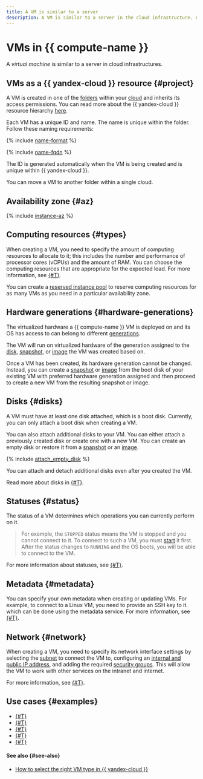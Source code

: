 ```yaml
---
title: A VM is similar to a server
description: A VM is similar to a server in the cloud infrastructure. A VM is created in one of the folders and inherits its access permissions. When creating a VM, you can choose the availability zone where it will be located.
---
```


# VMs in {{ compute-name }}

A _virtual machine_ is similar to a server in cloud infrastructures.

## VMs as a {{ yandex-cloud }} resource {#project}

A VM is created in one of the [folders](../../resource-manager/concepts/resources-hierarchy.md#folder) within your [cloud](../../resource-manager/concepts/resources-hierarchy.md#cloud) and inherits its access permissions. You can read more about the {{ yandex-cloud }} resource hierarchy [here](../../resource-manager/concepts/resources-hierarchy.md).

Each VM has a unique ID and name. The name is unique within the folder. Follow these naming requirements:

{% include [name-format](../../_includes/name-format.md) %}

{% include [name-fqdn](../../_includes/compute/name-fqdn.md) %}

The ID is generated automatically when the VM is being created and is unique within {{ yandex-cloud }}.

You can move a VM to another folder within a single cloud.

## Availability zone {#az}


{% include [instance-az](../_includes_service/instance-az.md) %}

## Computing resources {#types}

When creating a VM, you need to specify the amount of computing resources to allocate to it; this includes the number and performance of processor cores (vCPUs) and the amount of RAM. You can choose the computing resources that are appropriate for the expected load. For more information, see [{#T}](performance-levels.md).

You can create a [reserved instance pool](./reserved-pools.md) to reserve computing resources for as many VMs as you need in a particular availability zone.

## Hardware generations {#hardware-generations}

The virtualized hardware a {{ compute-name }} VM is deployed on and its OS has access to can belong to different [generations](./hardware-generations.md).

The VM will run on virtualized hardware of the generation assigned to the [disk](./disk.md), [snapshot](./snapshot.md), or [image](./image.md) the VM was created based on.

Once a VM has been created, its hardware generation cannot be changed. Instead, you can create a [snapshot](../operations/disk-control/create-snapshot.md#create) or [image](../operations/image-create/create-from-disk.md) from the boot disk of your existing VM with preferred hardware generation assigned and then proceed to create a new VM from the resulting snapshot or image.

## Disks {#disks}

A VM must have at least one disk attached, which is a boot disk. Currently, you can only attach a boot disk when creating a VM.

You can also attach additional disks to your VM. You can either attach a previously created disk or create one with a new VM. You can create an empty disk or restore it from a [snapshot](../concepts/snapshot.md) or an [image](../concepts/image.md).

{% include [attach_empty_disk](../_includes_service/attach-empty-disk.md) %}

You can attach and detach additional disks even after you created the VM.

Read more about disks in [{#T}](disk.md).

## Statuses {#status}

The status of a VM determines which operations you can currently perform on it.

> For example, the `STOPPED` status means the VM is stopped and you cannot connect to it. To connect to such a VM, you must [start](../operations/vm-control/vm-stop-and-start.md#start) it first. After the status changes to `RUNNING` and the OS boots, you will be able to connect to the VM.

For more information about statuses, see [{#T}](vm-statuses.md).

## Metadata {#metadata}

You can specify your own metadata when creating or updating VMs. For example, to connect to a Linux VM, you need to provide an SSH key to it. which can be done using the metadata service. For more information, see [{#T}](vm-metadata.md).

## Network {#network}

When creating a VM, you need to specify its network interface settings by selecting the [subnet](../../vpc/concepts/network.md#subnet) to connect the VM to, configuring an [internal and public IP address](../../vpc/concepts/address.md), and adding the required [security groups](../../vpc/concepts/security-groups.md). This will allow the VM to work with other services on the intranet and internet.

For more information, see [{#T}](network.md).

## Use cases {#examples}

* [{#T}](../tutorials/vm-scale-scheduled/index.md)
* [{#T}](../tutorials/gre-over-ipsec.md)
* [{#T}](../tutorials/ntp.md)
* [{#T}](../tutorials/vm-fluent-bit-logging.md)
* [{#T}](../tutorials/bind-domain-vm/index.md)

#### See also {#see-also}

* [How to select the right VM type in {{ yandex-cloud }}](https://yandex.cloud/ru/blog/posts/2025/03/vm-type-selection)